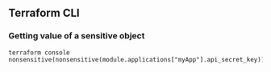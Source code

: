 ## Terraform CLI

### Getting value of a sensitive object

```
terraform console
nonsensitive(nonsensitive(module.applications["myApp"].api_secret_key))
```
